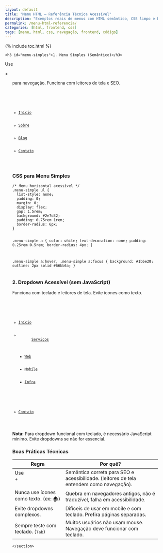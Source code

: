 ```yaml
---
layout: default
title: "Menu HTML – Referência Técnica Acessível"
description: "Exemplos reais de menus com HTML semântico, CSS limpo e boas práticas de acessibilidade — sem ícones como texto ou divs sem sentido."
permalink: /menu-html-referencia/
categories: [html, frontend, css]
tags: [menu, html, css, navegação, frontend, código]
---
```



{% include toc.html %}


<section>
    
    <h3 id="menu-simples">1. Menu Simples (Semântico)</h3>
<p>Use <code><nav></code> + <code><ul></code> para navegação. Funciona com leitores de tela e SEO.</p>

<pre><code><nav class="menu-simple">
  <ul>
    <li><a href="/">Início</a></li>
    <li><a href="/sobre">Sobre</a></li>
    <li><a href="/blog">Blog</a></li>
    <li><a href="/contato">Contato</a></li>
  </ul>
</nav></code></pre>

<h3 id="css-simples">CSS para Menu Simples</h3>
<pre><code>/* Menu horizontal acessível */
.menu-simple ul {
  list-style: none;
  padding: 0;
  margin: 0;
  display: flex;
  gap: 1.5rem;
  background: #2e7d32;
  padding: 0.75rem 1rem;
  border-radius: 6px;
}

.menu-simple a {
  color: white;
  text-decoration: none;
  padding: 0.25rem 0.5rem;
  border-radius: 4px;
}

.menu-simple a:hover,
.menu-simple a:focus {
  background: #1b5e20;
  outline: 2px solid #66bb6a;
}</code></pre>

<h3 id="dropdown">2. Dropdown Acessível (sem JavaScript)</h3>
<p>Funciona com teclado e leitores de tela. Evite ícones como texto.</p>

<pre><code><nav class="menu-dropdown">
  <ul>
    <li><a href="/">Início</a></li>
    <li class="dropdown">
      <a href="#" aria-haspopup="true" aria-expanded="false">Serviços</a>
      <ul class="submenu" role="menu">
        <li><a href="/web">Web</a></li>
        <li><a href="/mobile">Mobile</a></li>
        <li><a href="/infra">Infra</a></li>
      </ul>
    </li>
    <li><a href="/contato">Contato</a></li>
  </ul>
</nav></code></pre>

<p><strong>Nota:</strong> Para dropdown funcional com teclado, é necessário JavaScript mínimo. Evite dropdowns se não for essencial.</p>

<h3 id="boas-praticas">Boas Práticas Técnicas</h3>
<table class="evergreen-table">
  <thead>
    <tr>
      <th>Regra</th>
      <th>Por quê?</th>
    </tr>
  </thead>
  <tbody>
    <tr>
      <td data-label="Regra">Use <code><nav></code> + <code><ul></code></td>
      <td data-label="Por quê?">Semântica correta para SEO e acessibilidade. (leitores de tela entendem como navegação).</td>
    </tr>
    <tr>
      <td data-label="Regra">Nunca use ícones como texto. (ex: 🏠)</td>
      <td data-label="Por quê?">Quebra em navegadores antigos, não é traduzível, falha em acessibilidade.</td>
    </tr>
    <tr>
      <td data-label="Regra">Evite dropdowns complexos.</td>
      <td data-label="Por quê?">Difíceis de usar em mobile e com teclado. Prefira páginas separadas.</td>
    </tr>
    <tr>
      <td data-label="Regra">Sempre teste com teclado. (<kbd>Tab</kbd>)</td>
      <td data-label="Por quê?">Muitos usuários não usam mouse. Navegação deve funcionar com teclado.</td>
    </tr>
  </tbody>
</table>
    
    </section>
